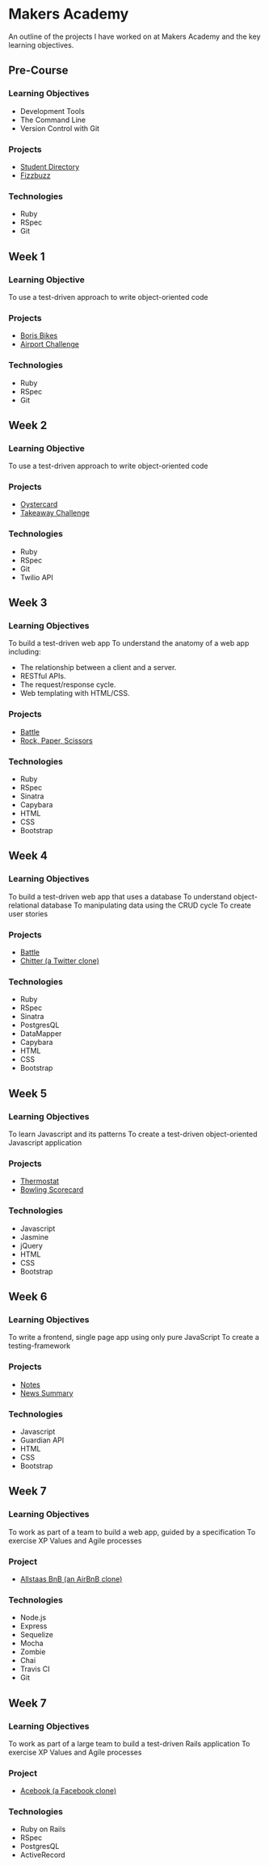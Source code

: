# Makers Academy

An outline of the projects I have worked on at Makers Academy and the key learning objectives.

## Pre-Course

### Learning Objectives

* Development Tools
* The Command Line
* Version Control with Git

### Projects

* [Student Directory](https://github.com/SaphMB/student-directory)
* [Fizzbuzz](https://github.com/SaphMB/fizzbuzz)

### Technologies

* Ruby
* RSpec
* Git

## Week 1

### Learning Objective

To use a test-driven approach to write object-oriented code

### Projects

* [Boris Bikes](https://github.com/SaphMB/boris-bikes-day-one)
* [Airport Challenge](https://github.com/SaphMB/airport_challenge)

### Technologies

* Ruby
* RSpec
* Git

## Week 2

### Learning Objective

To use a test-driven approach to write object-oriented code

### Projects

* [Oystercard](https://github.com/SaphMB/oystercard)
* [Takeaway Challenge](https://github.com/SaphMB/takeaway-challenge)

### Technologies

* Ruby
* RSpec
* Git
* Twilio API

## Week 3

### Learning Objectives

To build a test-driven web app
To understand the anatomy of a web app including:
- The relationship between a client and a server.
- RESTful APIs.
- The request/response cycle.
- Web templating with HTML/CSS.

### Projects

* [Battle](https://github.com/SaphMB/battle-day-four)
* [Rock, Paper, Scissors](https://github.com/SaphMB/rps-challenge)

### Technologies

* Ruby
* RSpec
* Sinatra
* Capybara
* HTML
* CSS
* Bootstrap

## Week 4

### Learning Objectives

To build a test-driven web app that uses a database
To understand object-relational database
To manipulating data using the CRUD cycle
To create user stories

### Projects

* [Battle](https://github.com/SaphMB/battle-day-four)
* [Chitter (a Twitter clone)](https://github.com/SaphMB/chitter-challenge)

### Technologies

* Ruby
* RSpec
* Sinatra
* PostgresQL
* DataMapper
* Capybara
* HTML
* CSS
* Bootstrap

## Week 5

### Learning Objectives

To learn Javascript and its patterns
To create a test-driven object-oriented Javascript application

### Projects

* [Thermostat](https://github.com/SaphMB/thermostat)
* [Bowling Scorecard](https://github.com/SaphMB/bowling-challenge)

### Technologies

* Javascript
* Jasmine
* jQuery
* HTML
* CSS
* Bootstrap

## Week 6

### Learning Objectives

To write a frontend, single page app using only pure JavaScript
To create a testing-framework

### Projects

* [Notes](https://github.com/SaphMB/notes)
* [News Summary](https://github.com/SaphMB/news-summary-challenge)

### Technologies

* Javascript
* Guardian API
* HTML
* CSS
* Bootstrap

## Week 7

### Learning Objectives

To work as part of a team to build a web app, guided by a specification
To exercise XP Values and Agile processes

### Project

* [Allstaas BnB (an AirBnB clone)](https://github.com/tobold/allstaas-bnb)

### Technologies

* Node.js
* Express
* Sequelize
* Mocha
* Zombie
* Chai
* Travis CI
* Git

## Week 7

### Learning Objectives

To work as part of a large team to build a test-driven Rails application
To exercise XP Values and Agile processes

### Project

* [Acebook (a Facebook clone)](https://github.com/makersacademy/acebook-july2017)

### Technologies

* Ruby on Rails
* RSpec
* PostgresQL
* ActiveRecord
